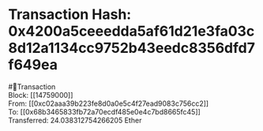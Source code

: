 
Transaction Hash: 0x4200a5ceeedda5af61d21e3fa03c8d12a1134cc9752b43eedc8356dfd7f649ea
====================================================================================
  
#💸Transaction  
Block: [[14759000]]  
From: [[0xc02aaa39b223fe8d0a0e5c4f27ead9083c756cc2]]  
To: [[0x68b3465833fb72a70ecdf485e0e4c7bd8665fc45]]  
Transferred: 24.038312754266205 Ether